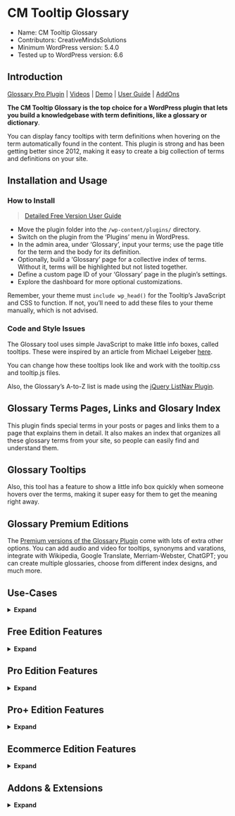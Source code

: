 # CM Tooltip Glossary

* Name: CM Tooltip Glossary
* Contributors: CreativeMindsSolutions
* Minimum WordPress version: 5.4.0
* Tested up to WordPress version: 6.6

## Introduction

[Glossary Pro Plugin](https://www.cminds.com/wordpress-plugins-library/tooltipglossary/) | [Videos](https://www.youtube.com/playlist?list=PLUgPw0Lem0AFU9lqQrY0kgc6NN0Qcjf2P) | [Demo](https://www.glossaryplugin.com/demo/) | [User Guide](https://creativeminds.helpscoutdocs.com/category/6-tooltip-glossary-cmtg) | [AddOns](https://www.cminds.com/wordpress-plugins-library/?showfilter=No&tags=TooltipAddOn) 

**The CM Tooltip Glossary is the top choice for a WordPress plugin that lets you build a knowledgebase with term definitions, like a glossary or dictionary**.

You can display fancy tooltips with term definitions when hovering on the term automatically found in the content. This plugin is strong and has been getting better since 2012, making it easy to create a big collection of terms and definitions on your site.

## Installation and Usage

### How to Install

> [Detailed Free Version User Guide](https://creativeminds.helpscoutdocs.com/article/2162-cm-tooltip-cmtg-free-version-tutorial)

* Move the plugin folder into the `/wp-content/plugins/` directory.
* Switch on the plugin from the ‘Plugins’ menu in WordPress.
* In the admin area, under ‘Glossary’, input your terms; use the page title for the term and the body for its definition.
* Optionally, build a ‘Glossary’ page for a collective index of terms. Without it, terms will be highlighted but not listed together.
* Define a custom page ID of your ‘Glossary’ page in the plugin’s settings.
* Explore the dashboard for more optional customizations.

Remember, your theme must `include wp_head()` for the Tooltip’s JavaScript and CSS to function. If not, you’ll need to add these files to your theme manually, which is not advised.

### Code and Style Issues

The Glossary tool uses simple JavaScript to make little info boxes, called tooltips. These were inspired by an article from Michael Leigeber [here](http://sixrevisions.com/tutorials/javascript_tutorial/create_lightweight_javascript_tooltip/).

You can change how these tooltips look like and work with the tooltip.css and tooltip.js files.

Also, the Glossary’s A-to-Z list is made using the [jQuery ListNav Plugin](http://www.ihwy.com/labs/jquery-listnav-plugin.aspx).

## Glossary Terms Pages, Links and Glosary Index

This plugin finds special terms in your posts or pages and links them to a page that explains them in detail. It also makes an index that organizes all these glossary terms from your site, so people can easily find and understand them.

## Glossary Tooltips

Also, this tool has a feature to show a little info box quickly when someone hovers over the terms, making it super easy for them to get the meaning right away.

## Glossary Premium Editions

The [Premium versions of the Glossary Plugin](https://www.cminds.com/wordpress-plugins-library/tooltipglossary/) come with lots of extra other options. You can add audio and video for tooltips, synonyms and varations, integrate with Wikipedia, Google Translate, Merriam-Webster, ChatGPT; you can create multiple glossaries, choose from different index designs, and much more.

## Use-Cases

<details><summary> <b>Expand</b> </summary>

> Some of these use cases might include Pro Plugin features

* **Dictionary** - Builds a list of terms used on your website and can work in many languages.
* **Tooltip** - Shows info boxes while hovering certain terms that are defined in your glossary.
* **Knowledge Base** - Makes a collection of helpful terms and their meanings, which can include pictures and documents.
* **Synonyms** - Shows different terms that mean the same as the ones you’re using.
* **Lexicon** - Puts together a set of terms.
* **Vocabulary** - Creates a list of unique terms and phrases you’ve chosen.
* **Explanations** - Gives the meanings of terms in your articles or pages.
* **Translate** - Changes terms and their meanings into other languages with Google Translate.
* **Wikipedia** - Brings information from Wikipedia to your website.
* **YouTube** - Plays YouTube or Vimeo videos when you hover over a term.
* **Music** - Adds a voice or music file to each tooltip.
* **Amazon** - Makes your site better with info boxes that suggest Amazon products.
* **ChatGPT** - Fills in content for each term automatically with ChatGPT.

</details>

## Free Edition Features

<details><summary> <b>Expand</b> </summary>

* It creates an index for glossary terms automatically.
* You can display the glossary index alphabetically either as a list or in a tile format.
* The index can include up to 500 terms.
* Each term in the glossary is given its own individual post.
* A tooltip box can be set to show up when you hover over a term.
* Links to term pages can be embedded within your posts or pages.
* There are multiple filters available to fine-tune the tooltip window and control the amount of description shown.
* You can prevent the glossary from including certain text by using the [glossary_exclude] shortcode.
* Conversely, you can ensure certain text is included by using the [cm_tooltip_parse] shortcode.
* If available, excerpts can be used as the text that appears when hovering over a term in the tooltip window.
* You have the ability to specify where on your site the tooltip should be displayed, such as on pages, posts, or the homepage.
* You can decide whether a tooltip should be shown more than once.
* The plugin is compatible with UTF-8 encoding.

</details>

## Pro Edition Features

<details><summary> <b>Expand</b> </summary>

> It retains all the functionalities available in the Free Version, plus:

* There’s no limit to the number of terms you can include in the Glossary index.
* It’s designed for speedy performance, even with extensive glossaries.
* You can showcase glossary terms across any custom post type.
* It provides options to set the number of terms displayed on the Index page and to position the pagination.
* It supports the import and export of glossary terms and settings using CSV files.
* You have the freedom to personalize the style of tooltips, including font, size, and colors.
* It can link related posts and terms for enhanced navigation.
* The plugin is multisite compatible.
* It accommodates synonyms and variations for each glossary term.
* The design is mobile-friendly for ease of use on various devices.
* It allows for modifications to the permalink structure of glossary terms.
* It’s fully compatible with the WPML plugin for multilingual sites.
* It enables parsing of ACF fields of different selectable types.
* You have the option to turn off the creation of individual glossary term pages.
* A new feature lets you present glossary terms as footnotes, offering an alternative to tooltips.
* In total, it boasts over 130 customizable options to tailor to your needs.

</details>

## Pro+ Edition Features

<details><summary> <b>Expand</b> </summary>

> The plugin encompasses all functionalities from the Free and Pro editions, plus:

* Offers a selection from more than 18 Glossary Index page templates.
* (NEW) Enables term whitelisting/blacklisting on specific posts or categories.
* (NEW) Provides support for multiple meanings of the same term.
* Allows for the addition and display of a featured image within the term’s tooltip.
* Facilitates customization of the term page template.
* Features a “Share This” widget to promote term sharing on social media platforms.
* Integrates with Google Translate for term translations.
* Permits the creation and display of various glossary categories.
* Includes a search feature on the Glossary page.
* Provides over 10 useful shortcodes for enhanced functionality.
* Integrates with the Merriam-Webster Dictionary and Thesaurus for comprehensive term definitions.
* Features a Search & Replace engine for real-time term parsing and replacement.
* Supports parsing of terms in Eastern languages that do not use spaces.
* Allows for the addition of abbreviations to each term.
* Highlights terms within the comments section for better visibility.
* Incorporates a frontend button to toggle tooltips on or off.
* Offers an extensive range of over 240 configuration options for a highly customizable experience.

</details>

## Ecommerce Edition Features

<details><summary> <b>Expand</b> </summary>

> This plugin has all the stuff from the Free, Pro, and Pro+ versions, and also:

* It can work with ChatGPT.
* You can define terms in many languages.
* You can add your own links to terms.
* You can put sounds in the little pop-up boxes (tooltips).
* You can also put videos in tooltips.
* It works with Wikipedia and Wiktionary to give more info.
* You can make a glossary in different languages.
* Integrates with Amazon products.
* Itegrates with WooCommerce products.
* You can add tags to terms.
* By double-clicking, users can see definitions which are not defined in the glossary, but are fetched from third-party services.
* It can show tooltips for pictures if you use the Alt tag.
* It lets you define the order of parsing similar terms.
* Users can share your terms on their websites with an iframe.
* You can have more than one meaning for a term.
* The plugin has over 300 settings you can use!

</details>

## Addons & Extensions

<details><summary> <b>Expand</b> </summary>

* [CM Tooltip Custom Taxonomies ](https://www.cminds.com/wordpress-plugins-library/tooltip-glossary-custom-taxonomies-add-on-for-wordpress-by-creativeminds/)
* [CM Tooltip Search Console ](https://www.cminds.com/wordpress-plugins-library/tooltip-glossary-search-console-widget-add-on-for-wordpress-by-creativeminds/)
* [CM Tooltip Glossary Remote Import](https://www.cminds.com/wordpress-plugins-library/cm-tooltip-glossary-remote-import-cm-plugins-store/)
* [CM Tooltip Glossary Community Terms](https://www.cminds.com/wordpress-plugins-library/cm-tooltip-glossary-community-terms-cm-plugins-store/)
* [CM Tooltip Glossary Log & Statistics](https://www.cminds.com/wordpress-plugins-library/cm-tooltip-glossary-log-cm-plugins-store/)
* [CM Tooltip Glossary Widgets](https://www.cminds.com/wordpress-plugins-library/purchase-cm-tooltip-glossary-widgets-add-wordpress/)

</details>
